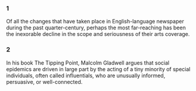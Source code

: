 ### 1

Of all the changes that have taken place in English-language newspaper during the past quarter-century, perhaps the most far-reaching has been the inexorable decline in the scope and seriousness of their arts coverage. 

### 2

In his book The Tipping Point, Malcolm Gladwell argues that social epidemics are driven in large part by the acting of a tiny minority of special individuals, often called influentials, who are unusually informed, persuasive, or well-connected.

